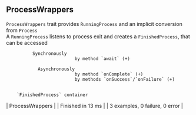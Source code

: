 ## ProcessWrappers
  
   `ProcessWrappers` trait provides
     `RunningProcess` and an implicit conversion from `Process`                
            A `RunningProcess` listens to process exit and creates a `FinishedProcess`, that can be accessed
            
              Synchronously                                                             
                              by method `await` (+)                                                                        
                                                                                                                                                        
                Asynchronously                                                            
                              by method `onComplete` (+)          
                              by methods `onSuccess`/`onFailure` (+)                                                                        
                                                                                                                                                                                                                        
                                                                                                                                                    
        `FinishedProcess` container
                                                                            
| ProcessWrappers |
| Finished in 13 ms |
| 3 examples, 0 failure, 0 error |